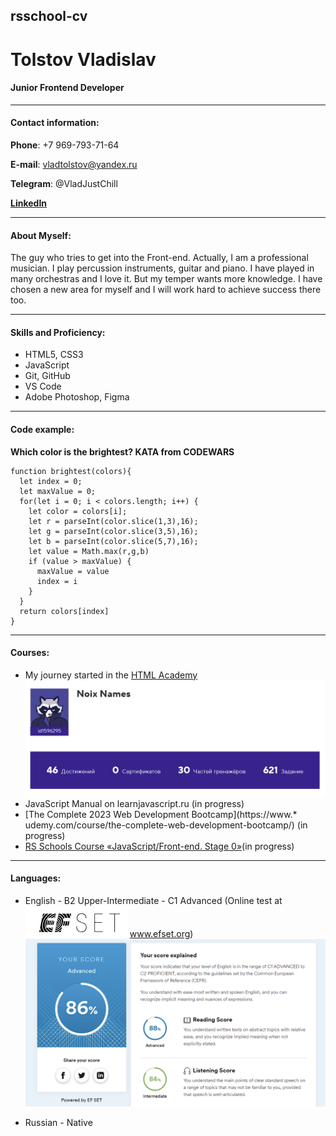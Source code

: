 ## rsschool-cv

# Tolstov Vladislav

#### Junior Frontend Developer

--------

#### Contact information:

**Phone**: +7 969-793-71-64

**E-mail**: vladtolstov@yandex.ru

**Telegram**: @VladJustChill

[**LinkedIn**]()

--------

#### About Myself: 

The guy who tries to get into the Front-end. Actually, I am a professional musician. I play percussion instruments, guitar and piano. I have played in many orchestras and I love it. But my temper wants more knowledge. I have chosen a new area for myself and I will work hard to achieve success there too.

--------

#### Skills and Proficiency:

* HTML5, CSS3
* JavaScript 
* Git, GitHub
* VS Code
* Adobe Photoshop, Figma
  
--------

#### Code example:

**Which color is the brightest? KATA from CODEWARS**

~~~
function brightest(colors){
  let index = 0;
  let maxValue = 0;
  for(let i = 0; i < colors.length; i++) {
    let color = colors[i];
    let r = parseInt(color.slice(1,3),16);
    let g = parseInt(color.slice(3,5),16);
    let b = parseInt(color.slice(5,7),16);
    let value = Math.max(r,g,b)
    if (value > maxValue) {
      maxValue = value
      index = i
    }
  }
  return colors[index]
}
~~~

--------

#### Courses:

* My journey started in the [HTML Academy](https://htmlacademy.ru/study)
  ![HTML-Profile](/img/HTML%20Academy.png)
* JavaScript Manual on learnjavascript.ru (in progress)
* [The Complete 2023 Web Development Bootcamp](https://www.* udemy.com/course/the-complete-web-development-bootcamp/) (in progress)
* [RS Schools Course «JavaScript/Front-end. Stage 0»](https://rs.school/)(in progress)

--------

#### Languages:

* English  - B2 Upper-Intermediate - C1 Advanced (Online test at ![EFSET- logo](/img/EFSET%20-%20logo%20.png) www.efset.org)
![EFSET](/img/EFSET.png)

* Russian - Native
